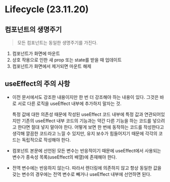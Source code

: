 # Lifecycle (23.11.20)

## 컴포넌트의 생명주기

> 모든 컴포넌트는 동일한 생명주기를 가진다.
> 
1. 컴포넌트가 화면에 마운트
2. 상호 작용으로 인한 새 prop 또는 state를 받을 때 업데이트
3. 컴포넌트가 화면에서 제거되면 마운트 해제

## useEffect의 주의 사항

- 이전 문서에서도 강조한 내용이지만 한 번 더 강조해야 하는 내용이 있다.
그것은 바로 서로 다른 로직을 useEffect 내부에 추가하지 말자는 것.
    
    특정 값에 대한 의존성 때문에 작성된 useEffect 코드 내부에 특정 값과 연관되어있지만 기존의 useEffect 내부 코드의 기능과는 약간 다른 기능을 하는 코드를 넣으려고 한다면 절대 넣지 말아야 한다.
    어떻게 보면 한 번에 동작하는 코드를 작성한다고 생각해 깔끔한 코드라고 느낄 수 있지만, 유지 보수가 힘들어지기 때문에 각각의 코드는 독립적으로 작성해야 한다.
    
- 컴포넌트 본문에 선언된 모든 변수는 반응적이기 때문에 useEffect에서 사용되는 변수가 종속성 목록(useEffect의 배열)에 존재해야 한다.
- 전역 변수에는 반응하지 않는다. 따라서 렌더링에 의존하지 않고 항상 동일한 값을 갖는 변수의 경우에는 전역 변수로 빼거나 useEffect 내부에 선언하면 된다.
